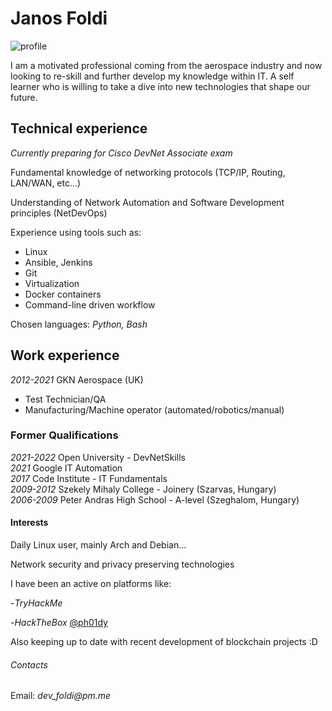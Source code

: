 # Janos Foldi

![profile](https://avatars.githubusercontent.com/u/38335083?s=96&v=4)

I am a motivated professional coming from the aerospace industry and now looking to re-skill and further
develop my knowledge within IT. A self learner who is willing to take a dive into new technologies that
shape our future.

## Technical experience

_Currently preparing for Cisco DevNet Associate exam_

Fundamental knowledge of networking protocols (TCP/IP, Routing, LAN/WAN, etc...)

Understanding of Network Automation and Software Development principles (NetDevOps)

Experience using tools such as:
  - Linux 
  - Ansible, Jenkins
  - Git
  - Virtualization
  - Docker containers
  - Command-line driven workflow

Chosen languages: _Python, Bash_

## Work experience

_2012-2021_ GKN Aerospace (UK)
  - Test Technician/QA
  - Manufacturing/Machine operator (automated/robotics/manual)

### Former Qualifications

_2021-2022_ Open University - DevNetSkills <br>
_2021_ Google IT Automation <br>
_2017_ Code Institute - IT Fundamentals <br>
_2009-2012_ Szekely Mihaly College - Joinery (Szarvas, Hungary) <br>
_2006-2009_ Peter Andras High School - A-level (Szeghalom, Hungary)

#### Interests

Daily Linux user, mainly Arch and Debian...

Network security and privacy preserving technologies

I have been an active on platforms like:
  
  -_TryHackMe_ <script src="https://tryhackme.com/badge/377390"></script>


  -_HackTheBox_ [@ph01dy](https://bit.ly/3LA2Ac0)

Also keeping up to date with recent development of blockchain projects :D

###### Contacts

Email: _dev_foldi@pm.me_


